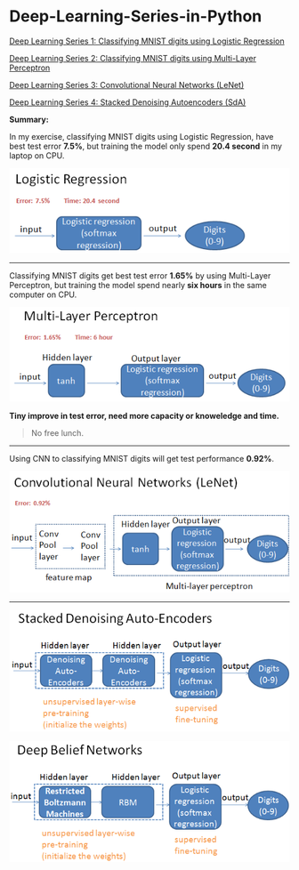 # Deep-Learning-Series-in-Python

[Deep Learning Series 1: Classifying MNIST digits using Logistic Regression](http://nbviewer.jupyter.org/github/yishi/Deep-Learning-Series-in-Python/blob/master/deep_learning_series_1.ipynb)


[Deep Learning Series 2: Classifying MNIST digits using Multi-Layer Perceptron](http://nbviewer.jupyter.org/github/yishi/Deep-Learning-Series-in-Python/blob/master/deep_learning_series_2.ipynb)


[Deep Learning Series 3: Convolutional Neural Networks (LeNet)](http://nbviewer.jupyter.org/github/yishi/Deep-Learning-Series-in-Python/blob/master/deep_learning_series_3.ipynb)


[Deep Learning Series 4: Stacked Denoising Autoencoders (SdA)](http://nbviewer.jupyter.org/github/yishi/Deep-Learning-Series-in-Python/blob/master/deep_learning_series_4.ipynb)

**Summary:**

In my exercise, classifying MNIST digits using Logistic Regression, have best test error **7.5%**, but training the model only spend **20.4 second** in my laptop on CPU.

![logis](logis.png)

**********************************

Classifying MNIST digits get best test error **1.65%** by using Multi-Layer Perceptron, but training the model spend nearly **six hours** in the same computer on CPU.

![mlp](mlp.png)

**Tiny improve in test error, need more capacity or knoweledge and time.**
> No free lunch.

**********************************
Using CNN to classifying MNIST digits will get test performance **0.92%**.

![cnn](cnn.png)

**********************************
![sda](sda.png)

![dbm](dbn.png)
